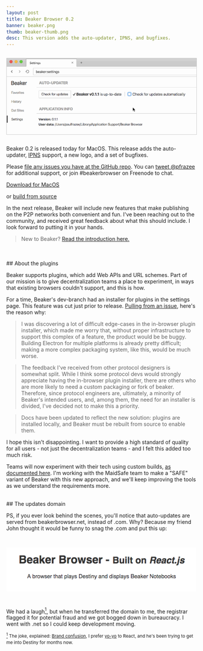 ```yaml
---
layout: post
title: Beaker Browser 0.2
banner: beaker.png
thumb: beaker-thumb.png
desc: This version adds the auto-updater, IPNS, and bugfixes.
---
```


<img src="/img/auto-updater.gif" style="display: block; border: 1px solid #ccc; margin: 2em auto">


Beaker 0.2 is released today for MacOS.
This release adds the auto-updater, [IPNS](https://github.com/ipfs/examples/tree/master/examples/ipns) support, a new logo, and a set of bugfixes.

Please [file any issues you have at the GitHub repo](https://github.com/pfrazee/beaker).
You can [tweet @pfrazee](https://twitter.com/pfrazee) for additional support, or join #beakerbrowser on Freenode to chat.

<div class="well">
  <p><a href="https://download.beakerbrowser.net/download/0.2.0/osx_64/Beaker%20Browser-0.2.0.dmg" class="btn">Download for MacOS</a></p>
  or <a href="https://github.com/pfrazee/beaker">build from source</a>
</div>

In the next release, Beaker will include new features that make publishing on the P2P networks both convenient and fun.
I've been reaching out to the community, and received great feedback about what this should include.
I look forward to putting it in your&nbsp;hands.

> New to Beaker? [Read the introduction here.](/2016/08/10/beaker-browser-0.1.html)

<br>
<br>
## About the plugins

Beaker supports plugins, which add Web APIs and URL schemes.
Part of our mission is to give decentralization teams a place to experiment, in ways that existing browsers couldn't support, and this is how.

For a time, Beaker's dev-branch had an installer for plugins in the settings page.
This feature was cut just prior to release.
[Pulling from an issue](https://github.com/pfrazee/beaker/issues/59#issuecomment-241780741), here's the reason why:

> I was discovering a lot of difficult edge-cases in the in-browser plugin installer, which made me worry that, without proper infrastructure to support this complex of a feature, the product would be be buggy. Building Electron for multiple platforms is already pretty difficult; making a more complex packaging system, like this, would be much worse.

> The feedback I've received from other protocol designers is somewhat split. While I think some protocol devs would strongly appreciate having the in-browser plugin installer, there are others who are more likely to need a custom packaging or fork of beaker. Therefore, since protocol engineers are, ultimately, a minority of Beaker's intended users, and, among them, the need for an installer is divided, I've decided not to make this a priority.

> Docs have been updated to reflect the new solution: plugins are installed locally, and Beaker must be rebuilt from source to enable them.

I hope this isn't disappointing.
I want to provide a high standard of quality for all users - not just the decentralization teams - and I felt this added too much risk.

Teams will now experiment with their tech using custom builds, [as documented here](https://github.com/pfrazee/beaker/blob/master/doc/authoring-plugins.md).
I'm working with the MaidSafe team to make a "SAFE" variant of Beaker with this new approach, and we'll keep improving the tools as we understand the requirements more.

<br>
## The updates domain

PS, if you ever look behind the scenes, you'll notice that auto-updates are served from beakerbrowser.net, instead of .com.
Why?
Because my friend John thought it would be funny to snag the .com and put this up:

<img src="/img/prank.png" style="display: block; margin: 3em auto">

We had a laugh<a href="#1" id="_1"><sup>1</sup></a>, but when he transferred the domain to me, the registrar flagged it for potential fraud and we got bogged down in bureaucracy.
I went with .net so I could keep development moving.


<small id="1"><a href="#_1"><sup>1</sup></a> The joke, explained: [Brand confusion](http://beakernotebook.com/), I prefer [yo-yo](https://www.npmjs.com/package/yo-yo) to React, and he's been trying to get me into Destiny for months now.</small><br>